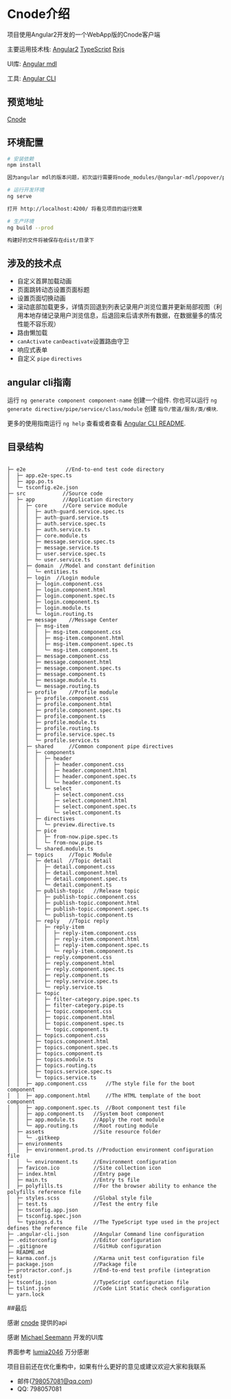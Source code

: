 # Cnode介绍

项目使用Angular2开发的一个WebApp版的Cnode客户端

主要运用技术栈: [Angular2](https://angular.io/)  [TypeScript](http://www.typescriptlang.org/)  [Rxjs](http://reactivex.io/) 

UI库: [Angular mdl](https://github.com/mseemann/angular2-mdl)

工具: [Angular CLI](https://github.com/angular/angular-cli)

## 预览地址

[Cnode](https://riyueweiyi.github.io/cnode)

## 环境配置

``` bash
# 安装依赖
npm install

因为angular mdl的版本问题，初次运行需要将node_modules/@angular-mdl/popover/popover.scss和node_modules/@angular-mdl/select/select.scss中的@import "../../../node_modules/@angular-mdl/core/scss/variables" 修改为 @import "../../../node_modules/angular2-mdl/scss/mdl/_variables" 方能正确运行

# 运行开发环境
ng serve

打开 http://localhost:4200/ 将看见项目的运行效果

# 生产环境
ng build --prod

构建好的文件将被保存在dist/目录下
```

## 涉及的技术点

* 自定义首屏加载动画
* 页面跳转动态设置页面标题
* 设置页面切换动画
* 滚动底部加载更多，详情页回退到列表记录用户浏览位置并更新局部视图（利用本地存储记录用户浏览信息，后退回来后请求所有数据，在数据量多的情况性能不容乐观）
* 路由懒加载
* `canActivate` `canDeactivate`设置路由守卫
* 响应式表单
* 自定义 `pipe` `directives`

## angular cli指南

运行 `ng generate component component-name` 创建一个组件. 你也可以运行 `ng generate directive/pipe/service/class/module` 创建 `指令/管道/服务/类/模块`.

更多的使用指南运行 `ng help` 查看或者查看 [Angular CLI README](https://github.com/angular/angular-cli/blob/master/README.md).

## 目录结构

```

├─ e2e             //End-to-end test code directory
│  ├─ app.e2e-spec.ts
│  ├─ app.po.ts
│  └─ tsconfig.e2e.json
├─ src            //Source code
│  ├─ app         //Application directory
│  │  ├─ core     //Core service module
│  │  │  ├─ auth-guard.service.spec.ts
│  │  │  ├─ auth-guard.service.ts
│  │  │  ├─ auth.service.spec.ts
│  │  │  ├─ auth.service.ts
│  │  │  ├─ core.module.ts
│  │  │  ├─ message.service.spec.ts
│  │  │  ├─ message.service.ts
│  │  │  ├─ user.service.spec.ts
│  │  │  └─ user.service.ts
│  │  ├─ domain  //Model and constant definition
│  │  │  └─ entities.ts
│  │  ├─ login  //Login module
│  │  │  ├─ login.component.css
│  │  │  ├─ login.component.html
│  │  │  ├─ login.component.spec.ts
│  │  │  ├─ login.component.ts
│  │  │  ├─ login.module.ts
│  │  │  └─ login.routing.ts
│  │  ├─ message    //Message Center
│  │  │  ├─ msg-item
│  │  │  │  ├─ msg-item.component.css
│  │  │  │  ├─ msg-item.component.html
│  │  │  │  ├─ msg-item.component.spec.ts
│  │  │  │  └─ msg-item.component.ts
│  │  │  ├─ message.component.css
│  │  │  ├─ message.component.html
│  │  │  ├─ message.component.spec.ts
│  │  │  ├─ message.component.ts
│  │  │  ├─ message.mudule.ts
│  │  │  └─ message.routing.ts
│  │  ├─ profile    //Profile module
│  │  │  ├─ profile.component.css
│  │  │  ├─ profile.component.html
│  │  │  ├─ profile.component.spec.ts
│  │  │  ├─ profile.component.ts
│  │  │  ├─ profile.module.ts
│  │  │  ├─ profile.routing.ts
│  │  │  ├─ profile.service.spec.ts
│  │  │  └─ profile.service.ts
│  │  ├─ shared     //Common component pipe directives
│  │  │  ├─ components
│  │  │  │  ├─ header
│  │  │  │  │  ├─ header.component.css
│  │  │  │  │  ├─ header.component.html
│  │  │  │  │  ├─ header.component.spec.ts
│  │  │  │  │  └─ header.component.ts
│  │  │  │  └─ select
│  │  │  │     ├─ select.component.css
│  │  │  │     ├─ select.component.html
│  │  │  │     ├─ select.component.spec.ts
│  │  │  │     └─ select.component.ts
│  │  │  ├─ directives
│  │  │  │  └─ preview.directive.ts
│  │  │  ├─ pice
│  │  │  │  ├─ from-now.pipe.spec.ts
│  │  │  │  └─ from-now.pipe.ts
│  │  │  └─ shared.module.ts
│  │  ├─ topics     //Topic Module
│  │  │  ├─ detail  //Topic detail
│  │  │  │  ├─ detail.component.css
│  │  │  │  ├─ detail.component.html
│  │  │  │  ├─ detail.component.spec.ts
│  │  │  │  └─ detail.component.ts
│  │  │  ├─ publish-topic   //Release topic
│  │  │  │  ├─ publish-topic.component.css
│  │  │  │  ├─ publish-topic.component.html
│  │  │  │  ├─ publish-topic.component.spec.ts
│  │  │  │  └─ publish-topic.component.ts
│  │  │  ├─ reply   //Topic reply
│  │  │  │  ├─ reply-item
│  │  │  │  │  ├─ reply-item.component.css
│  │  │  │  │  ├─ reply-item.component.html
│  │  │  │  │  ├─ reply-item.component.spec.ts
│  │  │  │  │  └─ reply-item.component.ts
│  │  │  │  ├─ reply.component.css
│  │  │  │  ├─ reply.component.html
│  │  │  │  ├─ reply.component.spec.ts
│  │  │  │  ├─ reply.component.ts
│  │  │  │  ├─ reply.service.spec.ts
│  │  │  │  └─ reply.service.ts
│  │  │  ├─ topic
│  │  │  │  ├─ filter-category.pipe.spec.ts
│  │  │  │  ├─ filter-category.pipe.ts
│  │  │  │  ├─ topic.component.css
│  │  │  │  ├─ topic.component.html
│  │  │  │  ├─ topic.component.spec.ts
│  │  │  │  └─ topic.component.ts
│  │  │  ├─ topics.component.css
│  │  │  ├─ topics.component.html
│  │  │  ├─ topics.component.spec.ts
│  │  │  ├─ topics.component.ts
│  │  │  ├─ topics.module.ts
│  │  │  ├─ topics.routing.ts
│  │  │  ├─ topics.service.spec.ts
│  │  │  └─ topics.service.ts
│  │  ├─ app.component.css      //The style file for the boot component
│  │  ├─ app.component.html     //The HTML template of the boot component
│  │  ├─ app.component.spec.ts  //Boot component test file
│  │  ├─ app.component.ts   //System boot component
│  │  ├─ app.module.ts      //Apply the root module
│  │  └─ app.routing.ts     //Root routing module
│  ├─ assets                //Site resource folder
│  │  └─ .gitkeep
│  ├─ environments
│  │  ├─ environment.prod.ts //Production environment configuration file
│  │  └─ environment.ts     //Environment configuration
│  ├─ favicon.ico           //Site collection icon
│  ├─ index.html            //Entry page
│  ├─ main.ts               //Entry ts file
│  ├─ polyfills.ts          //For the browser ability to enhance the polyfills reference file
│  ├─ styles.scss           //Global style file
│  ├─ test.ts               //Test the entry file
│  ├─ tsconfig.app.json
│  ├─ tsconfig.spec.json
│  └─ typings.d.ts          //The TypeScript type used in the project defines the reference file
├─ .angular-cli.json        //Angular Command line configuration
├─ .editorconfig            //Editor configuration
├─ .gitignore               //GitHub configuration
├─ README.md
├─ karma.conf.js            //Karma unit test configuration file
├─ package.json             //Package file
├─ protractor.conf.js       //End-to-end test profile (integration test)
├─ tsconfig.json            //TypeScript configuration file
├─ tslint.json              //Code Lint Static check configuration
└─ yarn.lock

```

##最后

感谢 [cnode](https://cnodejs.org/) 提供的api

感谢 [Michael Seemann](https://github.com/mseemann/angular2-mdl) 开发的UI库

界面参考 [lumia2046](https://github.com/lumia2046/cnode) 万分感谢

项目目前还在优化重构中，如果有什么更好的意见或建议欢迎大家和我联系

* 邮件(798057081@qq.com)
* QQ: 798057081

